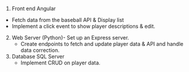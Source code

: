 1.  Front end Angular 
   - Fetch data from the baseball API & Display list
   - Implement a click event to show player descriptions & edit. 
    
2. Web Server (Python)- Set up an Express server. 
   - Create endpoints to fetch and update player data & API and handle data correction. 
3. Database SQL Server
   - Implement CRUD on player data. 
